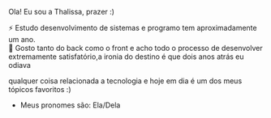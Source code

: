 Ola! Eu sou a Thalissa, prazer :) 

 ⚡ Estudo desenvolvimento de sistemas e programo tem aproximadamente um ano.  
 🌱 Gosto tanto do back como o front e acho todo o processo de desenvolver
extremamente satisfatório,a ironia do destino é que dois anos atrás eu odiava 

qualquer coisa relacionada a tecnologia e hoje em dia é um dos meus tópicos
favoritos :)
- Meus pronomes são: Ela/Dela 
